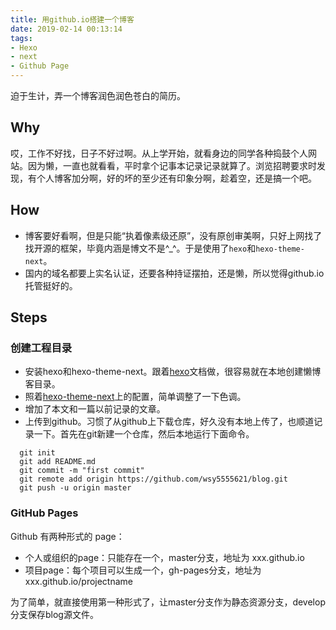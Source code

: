 ```yaml
---
title: 用github.io搭建一个博客
date: 2019-02-14 00:13:14
tags: 
- Hexo
- next
- Github Page
---
```

迫于生计，弄一个博客润色润色苍白的简历。
<!--more-->

## Why
哎，工作不好找，日子不好过啊。从上学开始，就看身边的同学各种捣鼓个人网站。因为懒，一直也就看看，平时拿个记事本记录记录就算了。浏览招聘要求时发现，有个人博客加分啊，好的坏的至少还有印象分啊，趁着空，还是搞一个吧。

## How
* 博客要好看啊，但是只能“执着像素级还原”，没有原创审美啊，只好上网找了找开源的框架，毕竟内涵是博文不是^_^。于是使用了`hexo`和`hexo-theme-next`。
* 国内的域名都要上实名认证，还要各种持证摆拍，还是懒，所以觉得github.io托管挺好的。

## Steps

### 创建工程目录
* 安装hexo和hexo-theme-next。跟着[hexo](https://hexo.io/docs/)文档做，很容易就在本地创建懒博客目录。
* 照着[hexo-theme-next](https://github.com/theme-next/hexo-theme-next)上的配置，简单调整了一下色调。
* 增加了本文和一篇以前记录的文章。
* 上传到github。习惯了从github上下载仓库，好久没有本地上传了，也顺道记录一下。首先在git新建一个仓库，然后本地运行下面命令。
```
  git init
  git add README.md
  git commit -m "first commit"
  git remote add origin https://github.com/wsy5555621/blog.git
  git push -u origin master
```

### GitHub Pages
Github 有两种形式的 page：

* 个人或组织的page：只能存在一个，master分支，地址为 xxx.github.io
* 项目page：每个项目可以生成一个，gh-pages分支，地址为 xxx.github.io/projectname

为了简单，就直接使用第一种形式了，让master分支作为静态资源分支，develop分支保存blog源文件。
